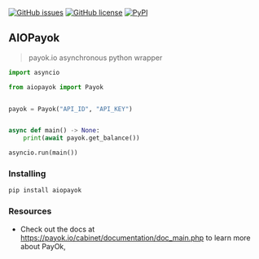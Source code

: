 [![GitHub issues](https://img.shields.io/github/issues/layerqa/aiopayok?style=for-the-badge)](https://github.com/layerqa/aiopayok/issues)
[![GitHub license](https://img.shields.io/github/license/layerqa/aiopayok?style=for-the-badge)](https://github.com/layerqa/aiopayok/blob/main/LICENSE)
[![PyPI](https://img.shields.io/pypi/v/aiopayok?style=for-the-badge)](https://pypi.org/project/aiopayok/)
## AIOPayok

> payok.io asynchronous python wrapper

``` python
import asyncio

from aiopayok import Payok


payok = Payok("API_ID", "API_KEY")


async def main() -> None:
    print(await payok.get_balance())

asyncio.run(main())

```

### Installing

``` bash
pip install aiopayok
```

### Resources

- Check out the docs at https://payok.io/cabinet/documentation/doc_main.php to learn more about PayOk,
